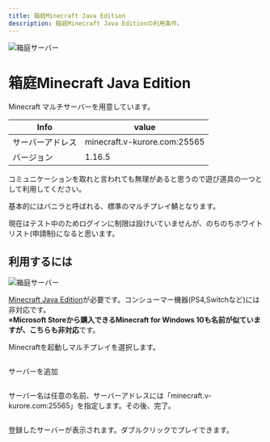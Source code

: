 ```yaml
---
title: 箱庭Minecraft Java Edition
description: 箱庭Minecraft Java Editionの利用条件。
---
```


<img :src="$withBase('/images/hako/minecraft-hako.png')" alt="箱庭サーバー">

# 箱庭Minecraft Java Edition

Minecraft マルチサーバーを用意しています。

|Info|value|
|---|---|
|サーバーアドレス|minecraft.v-kurore.com:25565|
|バージョン|1.16.5|


コミュニケーションを取れと言われても無理があると思うので遊び道具の一つとして利用してください。

基本的にはバニラと呼ばれる、標準のマルチプレイ鯖となります。

現在はテスト中のためログインに制限は設けいていませんが、のちのちホワイトリスト(申請制)になると思います。

<!-- <img :src="$withBase('/images/hako/hakoniwa-minecraft.png')" alt="箱庭サーバー"> -->

<google-ads/>

## 利用するには

<img :src="$withBase('/images/hako/minecraft-java-edition.png')" alt="箱庭サーバー">

[Minecraft Java Edition](https://www.minecraft.net/ja-jp/store/minecraft-java-edition/)が必要です。コンシューマー機器(PS4,Switchなど)には非対応です。  
※**Microsoft Storeから購入できるMinecraft for Windows 10も名前が似ていますが、こちらも非対応**です。

<google-ads/>

Minecraftを起動しマルチプレイを選択します。

<img :src="$withBase('/images/hako/loggin01.png')">

サーバーを追加

<img :src="$withBase('/images/hako/loggin02.png')">

サーバー名は任意の名前、サーバーアドレスには「minecraft.v-kurore.com:25565」を指定します。その後、完了。

<img :src="$withBase('/images/hako/loggin03.png')">

登録したサーバーが表示されます。ダブルクリックでプレイできます。

<img :src="$withBase('/images/hako/loggin04.png')">